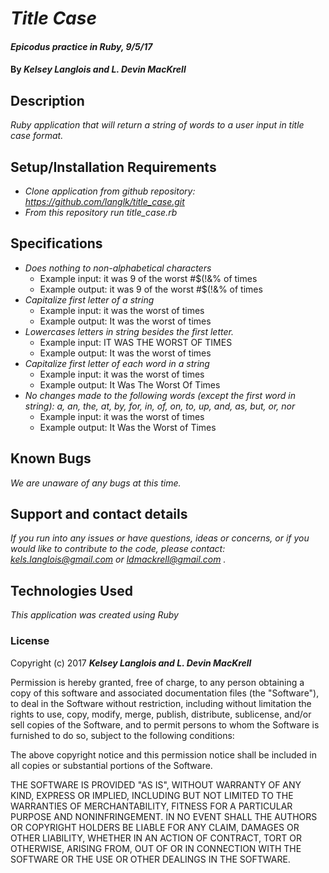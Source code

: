 # _Title Case_

#### _Epicodus practice in Ruby, 9/5/17_

#### By _**Kelsey Langlois and L. Devin MacKrell**_

## Description

_Ruby application that will return a string of words to a user input in title case format._

## Setup/Installation Requirements

* _Clone application from github repository: https://github.com/langlk/title_case.git_
* _From this repository run title_case.rb_

## Specifications

* _Does nothing to non-alphabetical characters_
  * Example input: it was 9 of the worst #$(!&% of times
  * Example output: it was 9 of the worst #$(!&% of times
* _Capitalize first letter of a string_
  * Example input: it was the worst of times
  * Example output: It was the worst of times
* _Lowercases letters in string besides the first letter._
  * Example input: IT WAS THE WORST OF TIMES
  * Example output: It was the worst of times
* _Capitalize first letter of each word in a string_
  * Example input: it was the worst of times
  * Example output: It Was The Worst Of Times
* _No changes made to the following words (except the first word in string): a, an, the, at, by, for, in, of, on, to, up, and, as, but, or, nor_
  * Example input: it was the worst of times
  * Example output: It Was the Worst of Times

## Known Bugs

_We are unaware of any bugs at this time._

## Support and contact details

_If you run into any issues or have questions, ideas or concerns, or if you would like to contribute to the code, please contact: kels.langlois@gmail.com or ldmackrell@gmail.com ._

## Technologies Used

_This application was created using Ruby_

### License

Copyright (c) 2017 **_Kelsey Langlois and L. Devin MacKrell_**

Permission is hereby granted, free of charge, to any person obtaining a copy
of this software and associated documentation files (the "Software"), to deal
in the Software without restriction, including without limitation the rights
to use, copy, modify, merge, publish, distribute, sublicense, and/or sell
copies of the Software, and to permit persons to whom the Software is
furnished to do so, subject to the following conditions:

The above copyright notice and this permission notice shall be included in all
copies or substantial portions of the Software.

THE SOFTWARE IS PROVIDED "AS IS", WITHOUT WARRANTY OF ANY KIND, EXPRESS OR
IMPLIED, INCLUDING BUT NOT LIMITED TO THE WARRANTIES OF MERCHANTABILITY,
FITNESS FOR A PARTICULAR PURPOSE AND NONINFRINGEMENT. IN NO EVENT SHALL THE
AUTHORS OR COPYRIGHT HOLDERS BE LIABLE FOR ANY CLAIM, DAMAGES OR OTHER
LIABILITY, WHETHER IN AN ACTION OF CONTRACT, TORT OR OTHERWISE, ARISING FROM,
OUT OF OR IN CONNECTION WITH THE SOFTWARE OR THE USE OR OTHER DEALINGS IN THE
SOFTWARE.
